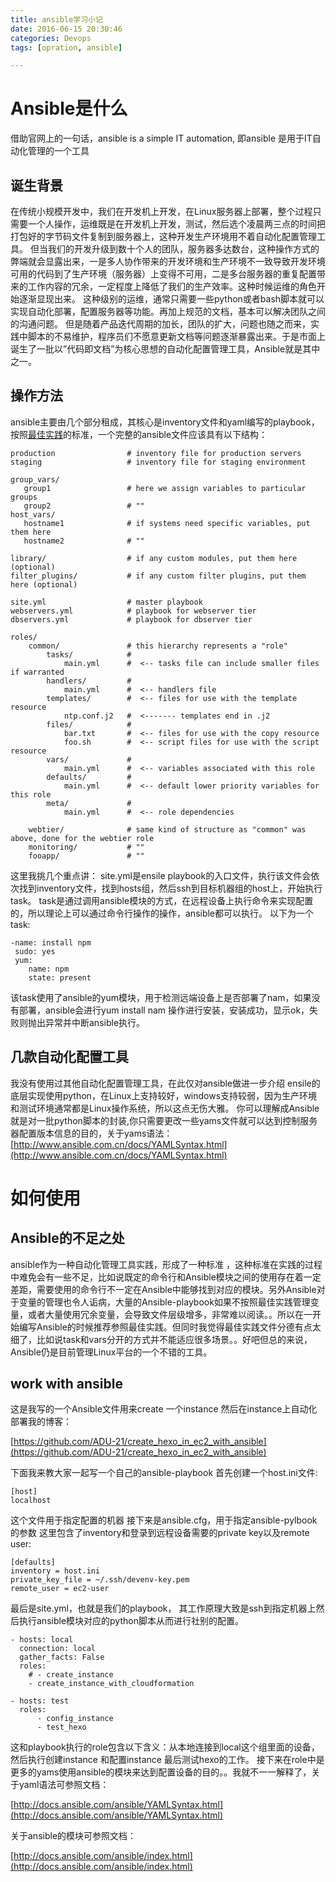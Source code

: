 ```yaml
---
title: ansible学习小记
date: 2016-06-15 20:30:46
categories: Devops
tags: [opration, ansible]

---
```

# Ansible是什么
借助官网上的一句话，ansible is a simple IT automation, 即ansible 是用于IT自动化管理的一个工具
<!-- more -->
## 诞生背景
在传统小规模开发中，我们在开发机上开发，在Linux服务器上部署，整个过程只需要一个人操作，运维既是在开发机上开发，测试，然后选个凌晨两三点的时间把打包好的字节码文件复制到服务器上，这种开发生产环境用不着自动化配置管理工具。
但当我们的开发升级到数十个人的团队，服务器多达数台，这种操作方式的弊端就会显露出来，一是多人协作带来的开发环境和生产环境不一致导致开发环境可用的代码到了生产环境（服务器）上变得不可用，二是多台服务器的重复配置带来的工作内容的冗余，一定程度上降低了我们的生产效率。这种时候运维的角色开始逐渐显现出来。
这种级别的运维，通常只需要一些python或者bash脚本就可以实现自动化部署，配置服务器等功能。再加上规范的文档，基本可以解决团队之间的沟通问题。
但是随着产品迭代周期的加长，团队的扩大，问题也随之而来，实践中脚本的不易维护，程序员们不愿意更新文档等问题逐渐暴露出来。于是市面上诞生了一批以”代码即文档”为核心思想的自动化配置管理工具，Ansible就是其中之一。

## 操作方法
ansible主要由几个部分租成，其核心是inventory文件和yaml编写的playbook，按照[最佳实践](http://docs.ansible.com/ansible/playbooks_best_practices.html)的标准，一个完整的ansible文件应该具有以下结构：

```
production                # inventory file for production servers
staging                   # inventory file for staging environment

group_vars/
   group1                 # here we assign variables to particular groups
   group2                 # ""
host_vars/
   hostname1              # if systems need specific variables, put them here
   hostname2              # ""

library/                  # if any custom modules, put them here (optional)
filter_plugins/           # if any custom filter plugins, put them here (optional)

site.yml                  # master playbook
webservers.yml            # playbook for webserver tier
dbservers.yml             # playbook for dbserver tier

roles/
    common/               # this hierarchy represents a "role"
        tasks/            #
            main.yml      #  <-- tasks file can include smaller files if warranted
        handlers/         #
            main.yml      #  <-- handlers file
        templates/        #  <-- files for use with the template resource
            ntp.conf.j2   #  <------- templates end in .j2
        files/            #
            bar.txt       #  <-- files for use with the copy resource
            foo.sh        #  <-- script files for use with the script resource
        vars/             #
            main.yml      #  <-- variables associated with this role
        defaults/         #
            main.yml      #  <-- default lower priority variables for this role
        meta/             #
            main.yml      #  <-- role dependencies

    webtier/              # same kind of structure as "common" was above, done for the webtier role
    monitoring/           # ""
    fooapp/               # ""
```
这里我挑几个重点讲：
site.yml是ensile playbook的入口文件，执行该文件会依次找到inventory文件，找到hosts组，然后ssh到目标机器组的host上，开始执行task。
task是通过调用ansible模块的方式，在远程设备上执行命令来实现配置的，所以理论上可以通过命令行操作的操作，ansible都可以执行。
以下为一个task:

```
-name: install npm
 sudo: yes
 yum: 
 	name: npm
 	state: present
```
该task使用了ansible的yum模块，用于检测远端设备上是否部署了nam，如果没有部署，ansible会进行yum install nam 操作进行安装，安装成功，显示ok，失败则抛出异常并中断ansible执行。


## 几款自动化配置工具
我没有使用过其他自动化配置管理工具，在此仅对ansible做进一步介绍
ensile的底层实现使用python，在Linux上支持较好，windows支持较弱，因为生产环境和测试环境通常都是Linux操作系统，所以这点无伤大雅。
你可以理解成Ansible就是对一批python脚本的封装,你只需要更改一些yams文件就可以达到控制服务器配置版本信息的目的，关于yams语法：[http://www.ansible.com.cn/docs/YAMLSyntax.html](http://www.ansible.com.cn/docs/YAMLSyntax.html)



# 如何使用
## Ansible的不足之处
ansible作为一种自动化管理工具实践，形成了一种标准 ，这种标准在实践的过程中难免会有一些不足，比如说既定的命令行和Ansible模块之间的使用存在着一定差距，需要使用的命令行不一定在Ansible中能够找到对应的模块。另外Ansible对于变量的管理也令人诟病，大量的Ansible-playbook如果不按照最佳实践管理变量，或者大量使用冗余变量，会导致文件层级增多，非常难以阅读。。所以在一开始编写Ansible的时候推荐参照最佳实践。但同时我觉得最佳实践文件分德有点太细了，比如说task和vars分开的方式并不能适应很多场景。。好吧但总的来说，Ansible仍是目前管理Linux平台的一个不错的工具。

## work with ansible
这是我写的一个Ansible文件用来create 一个instance 然后在instance上自动化部署我的博客：

[https://github.com/ADU-21/create_hexo_in_ec2_with_ansible](https://github.com/ADU-21/create_hexo_in_ec2_with_ansible)

下面我来教大家一起写一个自己的ansible-playbook
首先创建一个host.ini文件:

```
[host]
localhost
```
这个文件用于指定配置的机器
接下来是ansible.cfg，用于指定ansible-pylbook的参数
这里包含了inventory和登录到远程设备需要的private key以及remote user:

```
[defaults]
inventory = host.ini
private_key_file = ~/.ssh/devenv-key.pem
remote_user = ec2-user
```
最后是site.yml，也就是我们的playbook，
其工作原理大致是ssh到指定机器上然后执行ansible模块对应的python脚本从而进行社别的配置。

```
- hosts: local
  connection: local
  gather_facts: False
  roles:
    # - create_instance
    - create_instance_with_cloudformation

- hosts: test
  roles:
      - config_instance
      - test_hexo
```
这和playbook执行的role包含以下含义：从本地连接到local这个组里面的设备，然后执行创建instance 和配置instance 最后测试hexo的工作。
接下来在role中是更多的yams使用ansible的模块来达到配置设备的目的。。我就不一一解释了，关于yaml语法可参照文档：

[http://docs.ansible.com/ansible/YAMLSyntax.html](http://docs.ansible.com/ansible/YAMLSyntax.html)

关于ansible的模块可参照文档：

[http://docs.ansible.com/ansible/index.html](http://docs.ansible.com/ansible/index.html)

